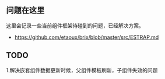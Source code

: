 ## 问题在这里
这里会记录一些当前组件框架待碰到的问题，已经解决方案。

 * <https://github.com/etaoux/brix/blob/master/src/ESTRAP.md>


 TODO
 ----------
 1.解决嵌套组件数据更新时候，父组件模板刷新，子组件失效的问题

